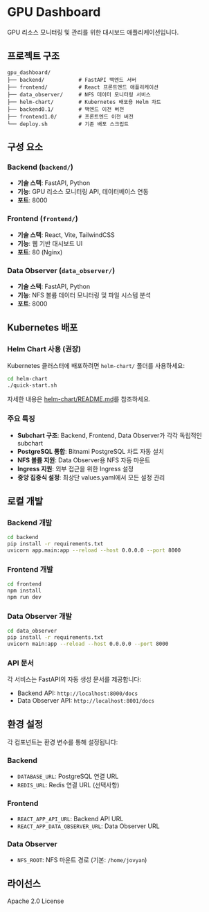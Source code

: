 # GPU Dashboard

GPU 리소스 모니터링 및 관리를 위한 대시보드 애플리케이션입니다.

## 프로젝트 구조

```
gpu_dashboard/
├── backend/           # FastAPI 백엔드 서버
├── frontend/          # React 프론트엔드 애플리케이션
├── data_observer/     # NFS 데이터 모니터링 서비스
├── helm-chart/        # Kubernetes 배포용 Helm 차트
├── backend0.1/        # 백엔드 이전 버전
├── frontend1.0/       # 프론트엔드 이전 버전
└── deploy.sh          # 기존 배포 스크립트
```

## 구성 요소

### Backend (`backend/`)
- **기술 스택**: FastAPI, Python
- **기능**: GPU 리소스 모니터링 API, 데이터베이스 연동
- **포트**: 8000

### Frontend (`frontend/`)
- **기술 스택**: React, Vite, TailwindCSS
- **기능**: 웹 기반 대시보드 UI
- **포트**: 80 (Nginx)

### Data Observer (`data_observer/`)
- **기술 스택**: FastAPI, Python
- **기능**: NFS 볼륨 데이터 모니터링 및 파일 시스템 분석
- **포트**: 8000

## Kubernetes 배포

### Helm Chart 사용 (권장)

Kubernetes 클러스터에 배포하려면 `helm-chart/` 폴더를 사용하세요:

```bash
cd helm-chart
./quick-start.sh
```

자세한 내용은 [helm-chart/README.md](helm-chart/README.md)를 참조하세요.

### 주요 특징
- **Subchart 구조**: Backend, Frontend, Data Observer가 각각 독립적인 subchart
- **PostgreSQL 통합**: Bitnami PostgreSQL 차트 자동 설치
- **NFS 볼륨 지원**: Data Observer용 NFS 자동 마운트
- **Ingress 지원**: 외부 접근을 위한 Ingress 설정
- **중앙 집중식 설정**: 최상단 values.yaml에서 모든 설정 관리

## 로컬 개발

### Backend 개발
```bash
cd backend
pip install -r requirements.txt
uvicorn app.main:app --reload --host 0.0.0.0 --port 8000
```

### Frontend 개발
```bash
cd frontend
npm install
npm run dev
```

### Data Observer 개발
```bash
cd data_observer
pip install -r requirements.txt
uvicorn main:app --reload --host 0.0.0.0 --port 8000
```

###  API 문서

각 서비스는 FastAPI의 자동 생성 문서를 제공합니다:

- Backend API: `http://localhost:8000/docs`
- Data Observer API: `http://localhost:8001/docs`

## 환경 설정

각 컴포넌트는 환경 변수를 통해 설정됩니다:

### Backend
- `DATABASE_URL`: PostgreSQL 연결 URL
- `REDIS_URL`: Redis 연결 URL (선택사항)

### Frontend
- `REACT_APP_API_URL`: Backend API URL
- `REACT_APP_DATA_OBSERVER_URL`: Data Observer URL

### Data Observer
- `NFS_ROOT`: NFS 마운트 경로 (기본: `/home/jovyan`)

## 라이선스

Apache 2.0 License
